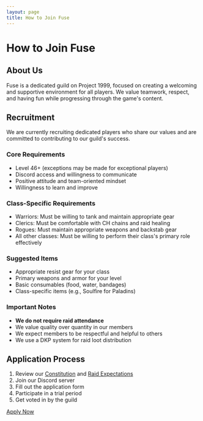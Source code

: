 ```yaml
---
layout: page
title: How to Join Fuse
---
```


# How to Join Fuse

## About Us
Fuse is a dedicated guild on Project 1999, focused on creating a welcoming and supportive environment for all players. We value teamwork, respect, and having fun while progressing through the game's content.

## Recruitment
We are currently recruiting dedicated players who share our values and are committed to contributing to our guild's success.

### Core Requirements
* Level 46+ (exceptions may be made for exceptional players)
* Discord access and willingness to communicate
* Positive attitude and team-oriented mindset
* Willingness to learn and improve

### Class-Specific Requirements
* Warriors: Must be willing to tank and maintain appropriate gear
* Clerics: Must be comfortable with CH chains and raid healing
* Rogues: Must maintain appropriate weapons and backstab gear
* All other classes: Must be willing to perform their class's primary role effectively

### Suggested Items
* Appropriate resist gear for your class
* Primary weapons and armor for your level
* Basic consumables (food, water, bandages)
* Class-specific items (e.g., Soulfire for Paladins)

### Important Notes
* **We do not require raid attendance**
* We value quality over quantity in our members
* We expect members to be respectful and helpful to others
* We use a DKP system for raid loot distribution

## Application Process
1. Review our [Constitution](/constitution) and [Raid Expectations](/raid-expectations)
2. Join our Discord server
3. Fill out the application form
4. Participate in a trial period
5. Get voted in by the guild

[Apply Now](https://forms.gle/your-application-form-link) 
